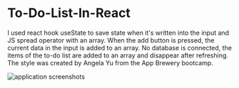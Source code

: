 # To-Do-List-In-React
I used react hook useState to save state when it's written into the input and JS spread operator with an array. When the add button is pressed, the current data in the input is
added to an array.
No database is connected, the items of the to-do list are added to an array and disappear after refreshing. 
The style was created by Angela Yu from the App Brewery bootcamp. 

<img src="https://drive.google.com/file/d/1btNqiR-nux4qLjy26sRtuyvbeTUeD-uz/view?usp=sharing" alt="application screenshots">
